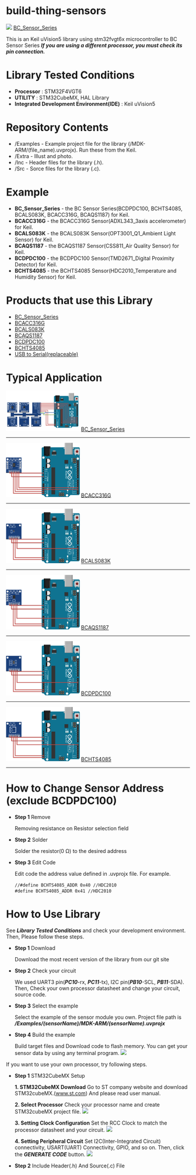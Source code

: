 ﻿# build-thing-sensors
<img src="/Extra/photo/Front_BC_Sensor_Serise.png" width=40%>
<a href="http://www.devicemart.co.kr/1384726" rel="nofollow">BC_Sensor_Series</a>

This is an Keil uVision5 library using stm32fvgt6x microcontroller to BC Sensor Series
***If you are using a different processor, you must check its pin connection.***

# Library Tested Conditions
- **Processor** : STM32F4VGT6
- **UTILITY** : STM32CubeMX, HAL Library
- **Integrated Development Environment(IDE)** : Keil uVision5

# Repository Contents
- /Examples - Example project file for the library (/MDK-ARM/(file_name).uvprojx). Run these from the Keil.
- /Extra - Illust and photo.
- /Inc - Header files for the library (.h).
- /Src - Sorce files for the library (.c).

# Example
- **BC_Sensor_Series** - the BC Sensor Series(BCDPDC100, BCHTS4085, BCALS083K, BCACC316G, BCAQS1187) for Keil. 
- **BCACC316G** - the BCACC316G Sensor(ADXL343_3axis accelerometer) for Keil. 
- **BCALS083K** - the BCALS083K Sensor(OPT3001_Q1_Ambient Light Sensor) for Keil.
- **BCAQS1187** - the BCAQS1187 Sensor(CSS811_Air Quality Sensor) for Keil.
- **BCDPDC100** - the BCDPDC100 Sensor(TMD2671_Digital Proximity Detector) for Keil.
- **BCHTS4085** - the BCHTS4085 Sensor(HDC2010_Temperature and Humidity Sensor) for Keil.

# Products that use this Library
- <a href="http://www.devicemart.co.kr/1384726" rel="nofollow">BC_Sensor_Series</a>
- <a href="http://www.devicemart.co.kr/1384698" rel="nofollow">BCACC316G</a>
- <a href="http://www.devicemart.co.kr/1384700" rel="nofollow">BCALS083K</a>
- <a href="http://www.devicemart.co.kr/1384706" rel="nofollow">BCAQS1187</a>
- <a href="http://www.devicemart.co.kr/1384705" rel="nofollow">BCDPDC100</a>
- <a href="http://www.devicemart.co.kr/1384697" rel="nofollow">BCHTS4085</a>
- <a href="http://www.devicemart.co.kr/1376634" rel="nofollow">USB to Serial(replaceable)</a>

# Typical Application
 <img src="/Extra/illust/Wire_BC_Sensor_Series.png" width=40%>
 <a href="http://www.devicemart.co.kr/1384726" rel="nofollow">BC_Sensor_Series</a>
<hr/>
<img src="/Extra/illust/Wire_BCACC316G.png" width=40%>
<a href="http://www.devicemart.co.kr/1384698" rel="nofollow">BCACC316G</a>
<hr/>
<img src="/Extra/illust/Wire_BCALS083K.png" width=40%>
<a href="http://www.devicemart.co.kr/1384700" rel="nofollow">BCALS083K</a>
<hr/>
<img src="/Extra/illust/Wire_BCAQS1187.png" width=40%>
<a href="http://www.devicemart.co.kr/1384706" rel="nofollow">BCAQS1187</a>
<hr/>
<img src="/Extra/illust/Wire_BCDPDC100.png" width=40%>
<a href="http://www.devicemart.co.kr/1384706" rel="nofollow">BCDPDC100</a>
<hr/>
<img src="/Extra/illust/Wire_BCHTS4085.png" width=40%>
<a href="http://www.devicemart.co.kr/1384706" rel="nofollow">BCHTS4085</a>
<hr/>

# How to Change Sensor Address (exclude BCDPDC100)

 - **Step 1** Remove

   Removing resistance on  Resistor selection field
   
 - **Step 2** Solder

   Solder the resistor(0 Ω) to the desired address
   
 - **Step 3** Edit Code

   Edit code the address value defined in .uvprojx file.
   For example.   

    ```
    //#define BCHTS4085_ADDR 0x40 //HDC2010
    #define BCHTS4085_ADDR 0x41 //HDC2010
    ```


# How to Use Library

See ***Library Tested Conditions*** and check your development environment. Then, Please follow these steps.

- **Step 1** Download
 
  Download the most recent version of the library from our git site
  
 - **Step 2** Check your circuit
  
    We used UART3 pin(***PC10***-rx, ***PC11***-tx), I2C pin(***PB10***-SCL, ***PB11***-SDA). Then, Check your own processor datasheet and change your circuit, source code. 
 
- **Step 3** Select the example 
    
   Select the example of the sensor module you own. Project file path is ***/Examples/(sensorName)/MDK-ARM/(sensorName).uvprojx***

- **Step 4** Build the example

    Build target files and Download code to flash memory. You can get your sensor data by using any terminal program.
    <img src="/Extra/photo/Serial_Data.png" width=40%>
    
If you want to use your own processor, try following steps.
- **Step 1** STM32CubeMX Setup

    **1. STM32CubeMX Download**
    Go to ST company website and download STM32cubeMX.(<a href="https://www.st.com/" rel="nofollow">www.st.com</a>) And please read user manual.
    
    **2. Select Processor**
    Check your processor name and create STM32cubeMX project file.
    <img src="/Extra/photo/select_processor.PNG" width=40%>
    
    **3. Setting Clock Configuration**
    Set the RCC Clock to match the processor datasheet and your circuit.
    <img src="/Extra/photo/set_clock.PNG" width=40%>
    
    **4. Setting Peripheral Circuit**
    Set I2C(Inter-Integrated Circuit) connectivity, USART(UART) Connectivity, GPIO, and so on. Then, click the ***GENERATE CODE*** button.
    <img src="/Extra/illust/STM32F407VGTx.PNG" width=40%>
    
- **Step 2** Include Header(.h) And Source(.c) File
    
    



















